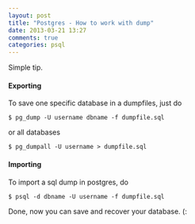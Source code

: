 ```yaml
---
layout: post
title: "Postgres - How to work with dump"
date: 2013-03-21 13:27
comments: true
categories: psql
---
```


Simple tip.

#### Exporting

To save one specific database in a dumpfiles, just do

    $ pg_dump -U username dbname -f dumpfile.sql

or all databases

    $ pg_dumpall -U username > dumpfile.sql

#### Importing

To import a sql dump in postgres, do

    $ psql -d dbname -U username -f dumpfile.sql

Done, now you can save and recover your database. (:
